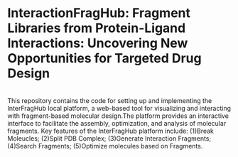 # InteractionFragHub: Fragment Libraries from Protein-Ligand Interactions: Uncovering New Opportunities for Targeted Drug Design

<br>This repository contains the code for setting up and implementing the InterFragHub local platform, a web-based tool for visualizing and interacting with fragment-based molecular design.The platform provides an interactive interface to facilitate the assembly, optimization, and analysis of molecular fragments.
Key features of the InterFragHub platform include:
    (1)Break Moleucles;
    (2)Split PDB Complex;
    (3)Generate Interaction Fragments;
    (4)Search Fragments;
    (5)Optimize molecules based on Fragments.
